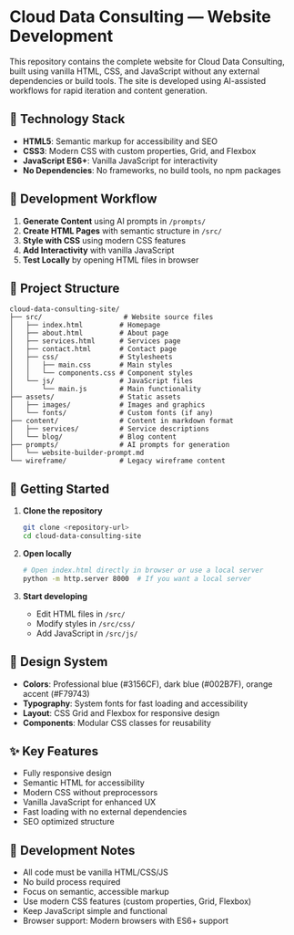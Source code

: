 # Cloud Data Consulting — Website Development

This repository contains the complete website for Cloud Data Consulting, built using vanilla HTML, CSS, and JavaScript without any external dependencies or build tools. The site is developed using AI-assisted workflows for rapid iteration and content generation.

## 🎯 Technology Stack

- **HTML5**: Semantic markup for accessibility and SEO
- **CSS3**: Modern CSS with custom properties, Grid, and Flexbox
- **JavaScript ES6+**: Vanilla JavaScript for interactivity
- **No Dependencies**: No frameworks, no build tools, no npm packages

## 🧠 Development Workflow

1. **Generate Content** using AI prompts in `/prompts/`
2. **Create HTML Pages** with semantic structure in `/src/`
3. **Style with CSS** using modern CSS features
4. **Add Interactivity** with vanilla JavaScript
5. **Test Locally** by opening HTML files in browser

## 📁 Project Structure

```
cloud-data-consulting-site/
├── src/                    # Website source files
│   ├── index.html         # Homepage
│   ├── about.html         # About page
│   ├── services.html      # Services page
│   ├── contact.html       # Contact page
│   ├── css/               # Stylesheets
│   │   ├── main.css       # Main styles
│   │   └── components.css # Component styles
│   └── js/                # JavaScript files
│       └── main.js        # Main functionality
├── assets/                # Static assets
│   ├── images/            # Images and graphics
│   └── fonts/             # Custom fonts (if any)
├── content/               # Content in markdown format
│   ├── services/          # Service descriptions
│   └── blog/              # Blog content
├── prompts/               # AI prompts for generation
│   └── website-builder-prompt.md
└── wireframe/             # Legacy wireframe content
```

## 🚀 Getting Started

1. **Clone the repository**
   ```bash
   git clone <repository-url>
   cd cloud-data-consulting-site
   ```

2. **Open locally**
   ```bash
   # Open index.html directly in browser or use a local server
   python -m http.server 8000  # If you want a local server
   ```

3. **Start developing**
   - Edit HTML files in `/src/`
   - Modify styles in `/src/css/`
   - Add JavaScript in `/src/js/`

## 🎨 Design System

- **Colors**: Professional blue (#3156CF), dark blue (#002B7F), orange accent (#F79743)
- **Typography**: System fonts for fast loading and accessibility
- **Layout**: CSS Grid and Flexbox for responsive design
- **Components**: Modular CSS classes for reusability

## ✨ Key Features

- Fully responsive design
- Semantic HTML for accessibility
- Modern CSS without preprocessors
- Vanilla JavaScript for enhanced UX
- Fast loading with no external dependencies
- SEO optimized structure

## 🔧 Development Notes

- All code must be vanilla HTML/CSS/JS
- No build process required
- Focus on semantic, accessible markup
- Use modern CSS features (custom properties, Grid, Flexbox)
- Keep JavaScript simple and functional
- Browser support: Modern browsers with ES6+ support 
